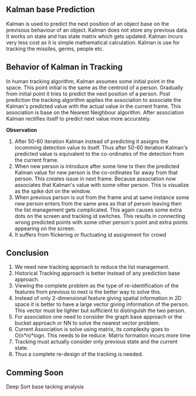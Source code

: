 ## Kalman base Prediction ##
Kalman is used to predict the next position of an object base on the previsous behaviour of an object. Kalman does not store any previous data. It works on state and has state matrix which gets updated. Kalman incurs very less cost as it is simple mathematical calculation. Kalman is use for tracking the missiles, germs, people etc.

## Behavior of Kalman in Tracking ##

In human tracking algorithm, Kalman assumes some initial point in the space. This point initial is the same as the centroid of a person. Gradually from initial point it tries to predict the next position of a person. Post prediction the tracking algorithm applies the association to associate the Kalman's predicted value with the actual value in the current frame. This association is base on the Nearest Neighbour algorithm. After association Kalman rectifies itself to predict next value more accurately.

**Observation** 
1. After 50-60 iteration Kalman instead of predicting it assigns the incomming detection value to itself. Thus after 50-60 iteration Kalman's predicted value is equivalent to the co-ordinates of the detection from the current frame.
2. When new person is introduce after some time tx then the predicted Kalman value for new person is the co-ordinates far away from that person. This creates issue in next frame. Because association now associates that Kalman's value with some other person. This is visualize as the spike dot on the window.
3. When previous person is out from the frame and at same instance some new person enters from the same area as that of person leaving then the list management gets complicated. This again causes some extra dots on the screen and tracking id switches. This results in connecting wrong predicted points with some other person's point and extra points appearing on the screen.
4. It suffers from flickering or fluctuating id assignment for crowd

## Conclusion ##
1. We need new tracking approach to reduce the list management.
2. Historical Tracking approach is better instead of any prediction base approach.
3. Viewing the complete problem as the type of re-identification of the features from previous to next is the better way to solve this.
4. Instead of only 2-dimensional feature giving spatial information in 2D space it is better to have a large vector giving information of the person. This vector must be lighter but sufficient to distinguish the two person.
5. For association one need to consider the graph base approach or the bucket approach or NN to solve the nearest vector problem.
6. Current Association is solve using matrix, its complexity goes to O(n*n)*logn. This needs to be reduce. Matrix formation incurs more time
7. Tracking must actually consider only previous state and the current state.
8. Thus a complete re-design of the tracking is needed.

## Comming Soon ##
Deep Sort base tacking analysis
